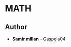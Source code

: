 <h1 class="gap">MATH</h1>

## Author
* **Samir millan** - [Gaspela04](https://github.com/Gaspela04)
